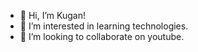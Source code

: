 - 👋 Hi, I’m Kugan!
- 👀 I’m interested in learning technologies.
- 💞️ I’m looking to collaborate on youtube.


